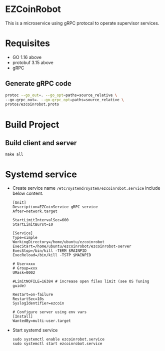 # EZCoinRobot

This is a microservice using gRPC protocal to operate supervisor services.

# Requisites
  * GO 1.16 above
  * protobuf 3.15 above
  * gRPC 


## Generate gRPC code
 
```bash
protoc --go_out=. --go_opt=paths=source_relative \
--go-grpc_out=. --go-grpc_opt=paths=source_relative \
protos/ezcoinrobot.proto
```

# Build Project

## Build client and server
  `make all`

# Systemd service

  - Create service name `/etc/systemd/system/ezcoinrobot.service` include below content.
    ``` 
    [Unit]
    Description=EZCoinService gRPC service
    After=network.target

    StartLimitIntervalSec=600
    StartLimitBurst=10

    [Service]
    Type=simple
    WorkingDirectory=/home/ubuntu/ezcoinrobot
    ExecStart=/home/ubuntu/ezcoinrobot/ezcoinrobot-server
    ExecStop=/bin/kill -TERM $MAINPID
    ExecReload=/bin/kill -TSTP $MAINPID

    # User=xxx
    # Group=xxx
    UMask=0002

    #LimitNOFILE=16384 # increase open files limit (see OS Tuning guide)

    Restart=on-failure
    RestartSec=10s
    SyslogIdentifier=ezcoin

    # Configure server using env vars
    [Install]
    WantedBy=multi-user.target
    ```
  - Start systemd service
    ```
    sudo systemctl enable ezcoinrobot.service
    sudo systemctl start ezcoinrobot.service
    ```